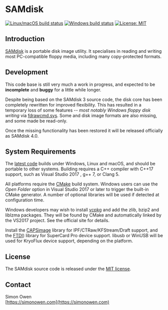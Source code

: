 # SAMdisk

[![Linux/macOS build status](https://travis-ci.org/simonowen/samdisk.svg?branch=master)](https://travis-ci.org/simonowen/samdisk)
[![Windows build status](https://ci.appveyor.com/api/projects/status/wmu7rs4v5t4melik/branch/master?svg=true)](https://ci.appveyor.com/project/simonowen/samdisk/branch/master)
[![License: MIT](https://img.shields.io/badge/License-MIT-blue.svg)](https://opensource.org/licenses/MIT)

## Introduction

[SAMdisk](http://simonowen.com/samdisk/) is a portable disk image utility. It
specialises in reading and writing most PC-compatible floppy media, including
many copy-protected formats.

## Development

This code base is still very much a work in progress, and expected to be
**incomplete** and **buggy** for a little while longer.

Despite being based on the SAMdisk 3 source code, the disk core has been
completely rewritten for improved flexibility. This has resulted in a temporary
loss of some features -- *most notably Windows floppy disk writing* via
[fdrawcmd.sys](http://simonowen.com/fdrawcmd/). Some and disk image formats are
also missing, and some made be read-only.

Once the missing functionality has been restored it will be released officially
as SAMdisk 4.0.

## System Requirements

The [latest code](https://github.com/simonowen/samdisk/) builds under Windows,
Linux and macOS, and should be portable to other systems. Building requires a
C++ compiler with C++17 support, such as Visual Studio 2017 , g++ 7, or Clang 5.

All platforms require the [CMake](https://cmake.org/) build system. Windows
users can use the _Open Folder_ option in Visual Studio 2017 or later to trigger
the built-in CMake generator. A number of optional libraries will be used if
detected at configuration time.

Windows developers may wish to install
[vcpkg](https://github.com/Microsoft/vcpkg) and add the zlib, bzip2 and liblzma
packages. They will be found by CMake and automatically linked by the VS2017
project. See the official site for details.

Install the [CAPSimage](http://www.softpres.org/download) library for
IPF/CTRaw/KFStream/Draft support, and the
[FTDI](http://www.ftdichip.com/Drivers/D2XX.htm)) library for SuperCard Pro
device support. libusb or WinUSB will be used for KryoFlux device support,
depending on the platform.

## License

The SAMdisk source code is released under the
[MIT license](https://tldrlegal.com/license/mit-license).

## Contact

Simon Owen  
[https://simonowen.com](https://simonowen.com)
